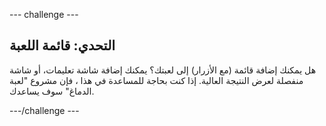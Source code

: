 \--- challenge \---

## التحدي: قائمة اللعبة

هل يمكنك إضافة قائمة (مع الأزرار) إلى لعبتك؟ يمكنك إضافة شاشة تعليمات، أو شاشة منفصلة لعرض النتيجة العالية. إذا كنت بحاجة للمساعدة في هذا ، فإن مشروع "لعبة الدماغ" سوف يساعدك.

\---/challenge \---